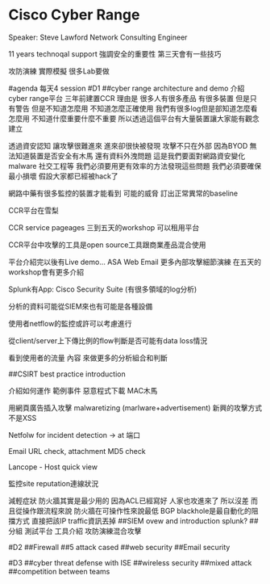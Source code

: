 # Cisco Cyber Range
Speaker: Steve Lawford
Network Consulting Engineer

11 years
technoqal support
強調安全的重要性
第三天會有一些技巧

攻防演練 實際模擬 很多Lab要做

#agenda
每天4 session
#D1
##cyber range architecture and demo
介紹cyber range平台 三年前建置CCR 理由是 很多人有很多產品 有很多裝置 但是只有警告 但是不知道怎麼用 不知道怎麼正確使用 我們有很多log但是部知道怎麼看怎麼用 不知道什麼重要什麼不重要
所以透過這個平台有大量裝置讓大家能有觀念建立

透過資安認知 讓攻擊很難進來 進來卻很快被發現
攻擊不只在外部 因為BYOD 無法知道裝置是否安全有木馬 還有資料外洩問題 這是我們要面對網路資安變化
malware 社交工程等 我們必須要用更有效率的方法發現這些問題
我們必須要確保最小損壞 假設大家都已經被hack了

網路中藥有很多監控的裝置才能看到 可能的威脅 訂出正常異常的baseline

CCR平台在雪梨

CCR service pageages
三到五天的workshop
可以租用平台


CCR平台中攻擊的工具是open source工具跟商業產品混合使用

平台介紹完以後有Live demo...
ASA Web Email
更多內部攻擊細節演練 在五天的workshop會有更多介紹

Splunk有App: Cisco Security Suite (有很多領域的log分析)

分析的資料可能從SIEM來也有可能是各種設備

使用者netflow的監控或許可以考慮進行

從client/server上下傳比例的flow判斷是否可能有data loss情況

看到使用者的流量 內容 來做更多的分析組合和判斷

##CSIRT best practice introduction

介紹如何運作
範例事件
  惡意程式下載
  MAC木馬
  
用網頁廣告插入攻擊  malwaretizing (marlware+advertisement)
新興的攻擊方式 不是XSS

Netfolw for incident detection -> at 端口

Email URL check, attachment MD5 check

Lancope - Host quick view

監控site reputation連線狀況

減輕症狀
防火牆其實是最少用的 因為ACL已經寫好 人家也攻進來了 所以沒差 而且從操作跟流程來說 防火牆在可操作性來說最低
BGP blackhole是最自動化的阻擋方式 直接把該IP traffic資訊丟掉
##SIEM ovew and introduction
splunk?
##分組 測試平台 工具介紹 攻防演練混合攻擊

#D2
##Firewall
##5 attack cased
##web security
##Email security

#D3
##cyber threat defense with ISE
##wireless security
##mixed attack
##competition between teams
